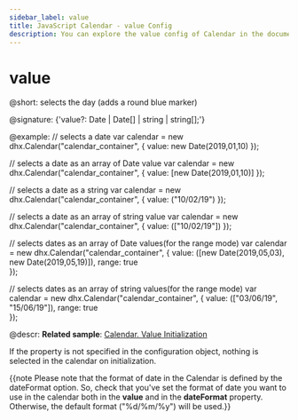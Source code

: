 ```yaml
---
sidebar_label: value
title: JavaScript Calendar - value Config 
description: You can explore the value config of Calendar in the documentation of the DHTMLX JavaScript UI library. Browse developer guides and API reference, try out code examples and live demos, and download a free 30-day evaluation version of DHTMLX Suite 7.
---
```


# value

@short: selects the day (adds a round blue marker)

@signature: {'value?: Date | Date[] | string | string[];'}

@example:
// selects a date
var calendar = new dhx.Calendar("calendar_container", {
    value: new Date(2019,01,10)
});

// selects a date as an array of Date value
var calendar = new dhx.Calendar("calendar_container", {
    value: [new Date(2019,01,10)]
});

// selects a date as a string
var calendar = new dhx.Calendar("calendar_container", {
    value: ("10/02/19")
});

// selects a date as an array of string value
var calendar = new dhx.Calendar("calendar_container", {
    value: (["10/02/19"])
});

// selects dates as an array of Date values(for the range mode)
var calendar = new dhx.Calendar("calendar_container", {
    value: ([new Date(2019,05,03), new Date(2019,05,19)]),
    range: true  
});

// selects dates as an array of string values(for the range mode)
var calendar = new dhx.Calendar("calendar_container", {
    value: (["03/06/19", "15/06/19"]),
    range: true  
});


@descr:
**Related sample**: [Calendar. Value Initialization](https://snippet.dhtmlx.com/epjjww3l)

If the property is not specified in the configuration object, nothing is selected in the calendar on initialization.

{{note Please note that the format of date in the Calendar is defined by the dateFormat option. So, check that you've set the format of date you want to use in the calendar both in the **value** and in the **dateFormat** property. Otherwise, the default format ("%d/%m/%y") will be used.}}

[comment]: # (@related: calendar/how_to_start.md#selectinitialdateoptional calendar/configuring.md#initiallyselecteddate)

[comment]: # (@relatedapi: calendar/api/calendar_dateformat_config.md calendar/api/calendar_getvalue_method.md calendar/api/calendar_range_config.md)
